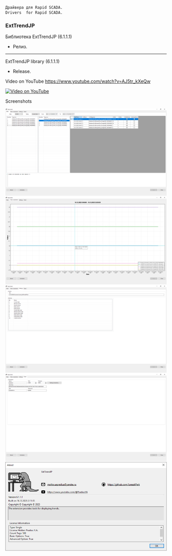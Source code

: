 	Драйвера для Rapid SCADA.
	Drivers  for Rapid SCADA.


	
### ExtTrendJP
	
Библиотека ExtTrendJP (6.1.1.1)
- Релиз.

---------------------------------------------------------------------------

ExtTrendJP  library (6.1.1.1)
- Release.



Video on YouTube 
https://www.youtube.com/watch?v=AJ5tr_kXeQw


[![Video on YouTube](https://img.youtube.com/vi/AJ5tr_kXeQw/0.jpg)](https://www.youtube.com/watch?v=AJ5tr_kXeQw)

Screenshots

![ExtTrendJP](https://raw.githubusercontent.com/JurasskPark/RapidScada_v6/master/SharewareDrivers/ScadaAdmin/TrendJP/Source/ExtTrendJP_001.png) ![ExtTrendJP](https://raw.githubusercontent.com/JurasskPark/RapidScada_v6/master/SharewareDrivers/ScadaAdmin/TrendJP/Source/ExtTrendJP_002.png)
![ExtTrendJP](https://raw.githubusercontent.com/JurasskPark/RapidScada_v6/master/SharewareDrivers/ScadaAdmin/TrendJP/Source/ExtTrendJP_003.png) ![ExtTrendJP](https://raw.githubusercontent.com/JurasskPark/RapidScada_v6/master/SharewareDrivers/ScadaAdmin/TrendJP/Source/ExtTrendJP_004.png)
![ExtTrendJP](https://raw.githubusercontent.com/JurasskPark/RapidScada_v6/master/SharewareDrivers/ScadaAdmin/TrendJP/Source/ExtTrendJP_005.png) 

	
	